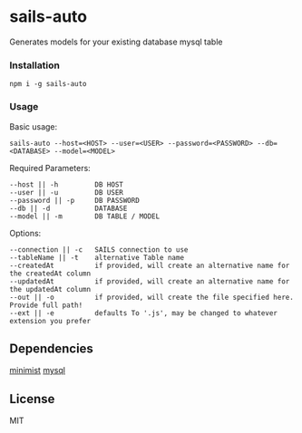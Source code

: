 # sails-auto
Generates models for your existing database mysql table

### Installation

    npm i -g sails-auto

### Usage

Basic usage:

    sails-auto --host=<HOST> --user=<USER> --password=<PASSWORD> --db=<DATABASE> --model=<MODEL>
    
Required Parameters: 

    --host || -h         DB HOST
    --user || -u         DB USER
    --password || -p     DB PASSWORD
    --db || -d           DATABASE
    --model || -m        DB TABLE / MODEL
    
Options: 
    
    --connection || -c   SAILS connection to use
    --tableName || -t    alternative Table name
    --createdAt          if provided, will create an alternative name for the createdAt column
    --updatedAt          if provided, will create an alternative name for the updatedAt column
    --out || -o          if provided, will create the file specified here. Provide full path!
    --ext || -e          defaults To '.js', may be changed to whatever extension you prefer
 
    
## Dependencies
    
[minimist](https://github.com/substack/minimist)
[mysql](https://github.com/felixge/node-mysql/)
    
## License 

MIT